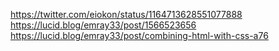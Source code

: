 https://twitter.com/eiokon/status/1164713628551077888
https://lucid.blog/emray33/post/1566523656
https://lucid.blog/emray33/post/combining-html-with-css-a76
